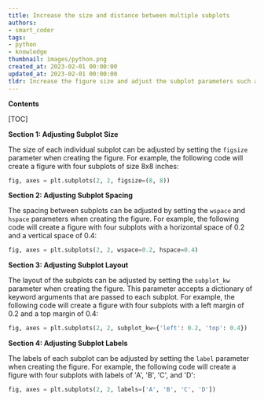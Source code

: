 ```yaml
---
title: Increase the size and distance between multiple subplots
authors:
- smart_coder
tags:
- python
- knowledge
thumbnail: images/python.png
created_at: 2023-02-01 00:00:00
updated_at: 2023-02-01 00:00:00
tldr: Increase the figure size and adjust the subplot parameters such as hspace and wspace.
---
```


**Contents**

[TOC]

**Section 1: Adjusting Subplot Size**

The size of each individual subplot can be adjusted by setting the `figsize` parameter when creating the figure. For example, the following code will create a figure with four subplots of size 8x8 inches:

```python
fig, axes = plt.subplots(2, 2, figsize=(8, 8))
```

**Section 2: Adjusting Subplot Spacing**

The spacing between subplots can be adjusted by setting the `wspace` and `hspace` parameters when creating the figure. For example, the following code will create a figure with four subplots with a horizontal space of 0.2 and a vertical space of 0.4:

```python
fig, axes = plt.subplots(2, 2, wspace=0.2, hspace=0.4)
```

**Section 3: Adjusting Subplot Layout**

The layout of the subplots can be adjusted by setting the `subplot_kw` parameter when creating the figure. This parameter accepts a dictionary of keyword arguments that are passed to each subplot. For example, the following code will create a figure with four subplots with a left margin of 0.2 and a top margin of 0.4:

```python
fig, axes = plt.subplots(2, 2, subplot_kw={'left': 0.2, 'top': 0.4})
```

**Section 4: Adjusting Subplot Labels**

The labels of each subplot can be adjusted by setting the `label` parameter when creating the figure. For example, the following code will create a figure with four subplots with labels of 'A', 'B', 'C', and 'D':

```python
fig, axes = plt.subplots(2, 2, labels=['A', 'B', 'C', 'D'])
```
